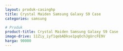 ```yaml
---
layout: produk-casinghp
title: Crystal Maiden Samsung Galaxy S9 Case
categories: samsung

# Produk
product-title: Crystal Maiden Samsung Galaxy S9 Case
image-drive: 11Ziy_iyf1qebADkse1pqOchJgUrcFE9V
harga: 90000
---
```

